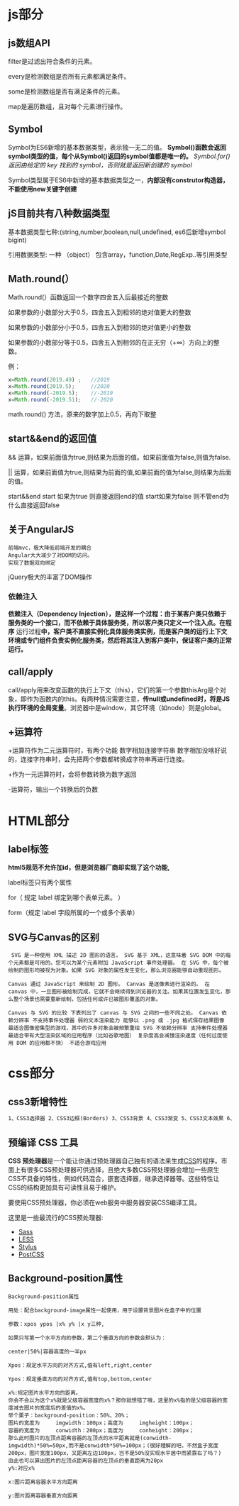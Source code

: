 # js部分



## js数组API

filter是过滤出符合条件的元素。

every是检测数组是否所有元素都满足条件。

some是检测数组是否有满足条件的元素。

map是遍历数组，且对每个元素进行操作。

## Symbol

Symbol为ES6新增的基本数据类型，表示独一无二的值。
**Symbol()函数会返回symbol类型的值，每个从Symbol()返回的symbol值都是唯一的。**
*Symbol.for() 返回由给定的 key 找到的 symbol，否则就是返回新创建的 symbol*

Symbol类型属于ES6中新增的基本数据类型之一，**内部没有construtor构造器，不能使用new关键字创建**

## jS目前共有八种数据类型

基本数据类型七种:(string,number,boolean,null,undefined,  es6后新增symbol bigint)

引用数据类型: 一种 （object） 包含array，function,Date,RegExp..等引用类型

## Math.round(）

Math.round(）函数返回一个数字四舍五入后最接近的整数

如果参数的小数部分大于0.5，四舍五入到相邻的绝对值更大的整数

如果参数的小数部分小于0.5，四舍五入到相邻的绝对值更小的整数

如果参数的小数部分等于0.5，四舍五入到相邻的在正无穷（+∞）方向上的整数。

例：

```js
x=Math.round(2019.49) ;   //2019
x=Math.round(2019.5);     //2020
x=Math.round(-2019.5);    //-2019
x=Math.round(-2019.51);   //-2020
```

math.round() 方法，原来的数字加上0.5，再向下取整 

## start&&end的返回值

&& 运算，如果前面值为true,则结果为后面的值。如果前面值为false,则值为false.

|| 运算，如果前面值为true,则结果为前面的值,如果前面的值为false,则结果为后面的值。

start&&end
start 如果为true 则直接返回end的值
start如果为false 则不管end为什么直接返回false



## 关于AngularJS

```
前端mvc，极大降低前端开发的耦合
Angular大大减少了对DOM的访问。
实现了数据双向绑定
```

jQuery极大的丰富了DOM操作

### 依赖注入

**依赖注入（Dependency Injection），是这样一个过程：由于某客户类只依赖于服务类的一个接口，而不依赖于具体服务类，所以客户类只定义一个注入点。在程序** 运行过程**中，客户类不直接实例化具体服务类实例，而是客户类的运行上下文环境或专门组件负责实例化服务类，然后将其注入到客户类中，保证客户类的正常运行。**

## call/apply

call/apply用来改变函数的执行上下文（this），它们的第一个参数thisArg是个对象，即作为函数内的this。有两种情况需要注意，**传null或undefined时，将是JS执行环境的全局变量**。浏览器中是window，其它环境（如node）则是global。

## +运算符

+运算符作为二元运算符时，有两个功能 数字相加连接字符串 数字相加没啥好说的，连接字符串时，会先把两个参数都转换成字符串再进行连接。 

+作为一元运算符时，会将参数转换为数字返回 

-运算符，输出一个转换后的负数

# HTML部分

## label标签

**html5规范不允许加id，但是浏览器厂商却实现了这个功能,**

label标签只有两个属性

for（ 规定 label 绑定到哪个表单元素。 ）

form（规定 label 字段所属的一个或多个表单）

## SVG与Canvas的区别

```
 SVG 是一种使用 XML 描述 2D 图形的语言。 SVG 基于 XML，这意味着 SVG DOM 中的每个元素都是可用的。您可以为某个元素附加 JavaScript 事件处理器。 在 SVG 中，每个被绘制的图形均被视为对象。如果 SVG 对象的属性发生变化，那么浏览器能够自动重现图形。 
 
Canvas 通过 JavaScript 来绘制 2D 图形。 Canvas 是逐像素进行渲染的。 在 canvas 中，一旦图形被绘制完成，它就不会继续得到浏览器的关注。如果其位置发生变化，那么整个场景也需要重新绘制，包括任何或许已被图形覆盖的对象。 

Canvas 与 SVG 的比较 下表列出了 canvas 与 SVG 之间的一些不同之处。 Canvas 依赖分辨率 不支持事件处理器 弱的文本渲染能力 能够以 .png 或 .jpg 格式保存结果图像 最适合图像密集型的游戏，其中的许多对象会被频繁重绘 SVG 不依赖分辨率 支持事件处理器 最适合带有大型渲染区域的应用程序（比如谷歌地图） 复杂度高会减慢渲染速度（任何过度使用 DOM 的应用都不快） 不适合游戏应用
```





# css部分

## css3新增特性

```tex
1、CSS3选择器 2、CSS3边框(Borders) 3、CSS3背景 4、CSS3渐变 5、CSS3文本效果 6、CSS3字体(@font-face规则) 7、CSS3转换和变形 1）2D转换方法 2）3D转换属性 8、CSS3过度（transition属性） 9、CSS3动画（@keyframes规则 animation属性） 10、CSS3多列 11、CSS3盒模型 12、CSS3伸缩布局盒模型(弹性盒子)（flexbox） 13、CSS3多媒体查询（@media）
```

## 预编译 CSS 工具

**CSS 预处理器**是一个能让你通过预处理器自己独有的语法来生成[CSS](https://developer.mozilla.org/zh-CN/docs/Glossary/CSS)的程序。市面上有很多CSS预处理器可供选择，且绝大多数CSS预处理器会增加一些原生CSS不具备的特性，例如代码混合，嵌套选择器，继承选择器等。这些特性让CSS的结构更加具有可读性且易于维护。

要使用CSS预处理器，你必须在web服务中服务器安装CSS编译工具。

这里是一些最流行的CSS预处理器:

- [Sass](https://sass-lang.com/)
- [LESS](https://lesscss.org/)
- [Stylus](http://stylus-lang.com/)
- [PostCSS](http://postcss.org/)

## Background-position属性

```
Background-position属性

用处：配合background-image属性一起使用，用于设置背景图片在盒子中的位置

参数：xpos ypos |x% y% |x y三种,

如果只写第一个水平方向的参数，第二个垂直方向的参数会默认为：

center|50%|容器高度的一半px

Xpos：规定水平方向的对齐方式,值有left,right,center

Ypos：规定垂直方向的对齐方式,值有top,bottom,center

x%:规定图片水平方向的距离。
你会不会以为这个x%就是父级容器宽度的x%？那你就想错了哦，这里的x%指的是父级容器的宽度减去图片的宽度后的差值的x%。
举个栗子：background-position：50%，20%；
图片的宽度为     imgwidth：100px；高度为     imgheight：100px；
容器的宽度为     conwidth：200px；高度为     conheight：200px；
那么此时图片的左顶点距离容器的左顶点的水平距离就是(conwidth-imgwidth)*50%=50px,而不是conwidth*50%=100px；(很好理解的吧，不然盒子宽度200px，图片宽度100px，又距离左边100px，岂不是50%没实现水平居中而紧靠右了吗？)
由此也可以算出图片的左顶点距离容器的左顶点的垂直距离为20px
y%:对应x%

x:图片距离容器水平方向距离

y:图片距离容器垂直方向距离
```

